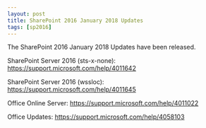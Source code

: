 ```yaml
---
layout: post
title: SharePoint 2016 January 2018 Updates
tags: [sp2016]
---
```


The SharePoint 2016 January 2018 Updates have been released.

SharePoint Server 2016 (sts-x-none): <https://support.microsoft.com/help/4011642>

SharePoint Server 2016 (wssloc): <https://support.microsoft.com/help/4011645>

Office Online Server: <https://support.microsoft.com/help/4011022>

Office Updates: <https://support.microsoft.com/help/4058103>